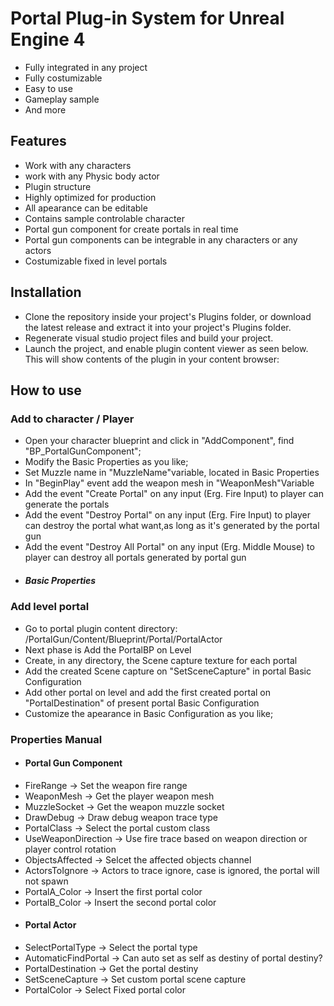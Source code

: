 # Portal Plug-in System for Unreal Engine 4

- Fully integrated in any project
- Fully costumizable
- Easy to use
- Gameplay sample
- And more

## Features

- Work with any characters
- work with any Physic body actor
- Plugin structure
- Highly optimized for production
- All apearance can be editable
- Contains sample controlable character 
- Portal gun component for create portals in real time
- Portal gun components can be integrable in any characters or any actors
- Costumizable fixed in level portals

## Installation

- Clone the repository inside your project's Plugins folder, or download the latest release and extract it into your project's Plugins folder.
- Regenerate visual studio project files and build your project.
- Launch the project, and enable plugin content viewer as seen below. This will show contents of the plugin in your content browser:

## How to use
### Add to character / Player
- Open your character blueprint and click in "AddComponent", find "BP_PortalGunComponent";
- Modify the Basic Properties as you like;
- Set Muzzle name in "MuzzleName"variable, located in Basic Properties
- In "BeginPlay" event add the weapon mesh in "WeaponMesh"Variable
- Add the event "Create Portal" on any input (Erg. Fire Input) to player can generate the portals
- Add the event "Destroy Portal" on any input (Erg. Fire Input) to player can destroy the portal what want,as long as it's generated by the portal gun
- Add the event "Destroy All Portal" on any input (Erg. Middle Mouse) to player can destroy all portals generated by portal gun
- ##### Basic Properties 

### Add level portal
- Go to portal plugin content directory: /PortalGun/Content/Blueprint/Portal/PortalActor
- Next phase is Add the PortalBP on Level
- Create, in any directory, the Scene capture texture for each portal
- Add the created Scene capture on "SetSceneCapture" in portal Basic Configuration
- Add other portal on level and add the first created portal on "PortalDestination" of present portal Basic Configuration
- Customize the apearance in Basic Configuration as you like;

### Properties Manual
- #### Portal Gun Component
- FireRange          -> Set the weapon fire range 
- WeaponMesh         -> Get the player weapon mesh 
- MuzzleSocket       -> Get the weapon muzzle socket
- DrawDebug          -> Draw debug weapon trace type
- PortalClass        -> Select the portal custom class
- UseWeaponDirection -> Use fire trace based on weapon direction or player control rotation
- ObjectsAffected    -> Selcet the affected objects channel
- ActorsToIgnore     -> Actors to trace ignore, case is ignored, the portal will not spawn
- PortalA_Color      -> Insert the first portal color
- PortalB_Color      -> Insert the second portal color
- #### Portal Actor
- SelectPortalType    -> Select the portal type
- AutomaticFindPortal -> Can auto set as self as destiny of portal destiny?
- PortalDestination   -> Get the portal destiny
- SetSceneCapture     -> Set custom portal scene capture 
- PortalColor         -> Select Fixed portal color 
